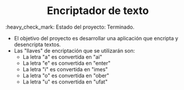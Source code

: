 <h1 align="center"> Encriptador de texto </h1>
:heavy_check_mark: Estado del proyecto: Terminado.

- El objetivo del proyecto es desarrollar una aplicación que encripta y desencripta textos.
- Las "llaves" de encriptación que se utilizarán son:
  - La letra "a" es convertida en "ai"
  - La letra "e" es convertida en "enter"
  - La letra "i" es convertida en "imes"
  - La letra "o" es convertida en "ober"
  - La letra "u" es convertida en "ufat"
